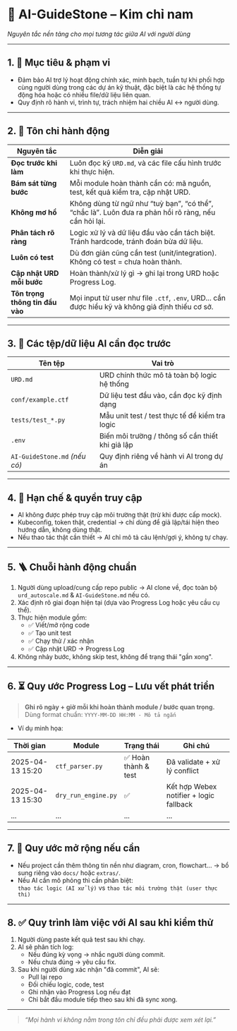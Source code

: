 # 🧭 AI-GuideStone – Kim chỉ nam  
*Nguyên tắc nền tảng cho mọi tương tác giữa AI với người dùng*

---

## 1. 🎯 Mục tiêu & phạm vi
- Đảm bảo AI trợ lý hoạt động chính xác, minh bạch, tuần tự khi phối hợp cùng người dùng trong các dự án kỹ thuật, đặc biệt là các hệ thống tự động hóa hoặc có nhiều file/dữ liệu liên quan.
- Quy định rõ hành vi, trình tự, trách nhiệm hai chiều AI ↔ người dùng.

---

## 2. 📌 Tôn chỉ hành động

| Nguyên tắc | Diễn giải |
|-----------|-----------|
| **Đọc trước khi làm** | Luôn đọc kỹ `URD.md`, và các file cấu hình trước khi thực hiện. |
| **Bám sát từng bước** | Mỗi module hoàn thành cần có: mã nguồn, test, kết quả kiểm tra, cập nhật URD. |
| **Không mơ hồ** | Không dùng từ ngữ như “tuỳ bạn”, “có thể”, “chắc là”. Luôn đưa ra phản hồi rõ ràng, nếu cần hỏi lại. |
| **Phân tách rõ ràng** | Logic xử lý và dữ liệu đầu vào cần tách biệt. Tránh hardcode, tránh đoán bừa dữ liệu. |
| **Luôn có test** | Dù đơn giản cũng cần test (unit/integration). Không có test = chưa hoàn thành. |
| **Cập nhật URD mỗi bước** | Hoàn thành/xử lý gì → ghi lại trong URD hoặc Progress Log. |
| **Tôn trọng thông tin đầu vào** | Mọi input từ user như file `.ctf`, `.env`, URD... cần được hiểu kỹ và không giả định thiếu cơ sở. |

---

## 3. 🧩 Các tệp/dữ liệu AI cần đọc trước

| Tên tệp | Vai trò |
|--------|---------|
| `URD.md` | URD chính thức mô tả toàn bộ logic hệ thống |
| `conf/example.ctf` | Dữ liệu test đầu vào, cần đọc kỹ định dạng |
| `tests/test_*.py` | Mẫu unit test / test thực tế để kiểm tra logic |
| `.env` | Biến môi trường / thông số cần thiết khi giả lập |
| `AI-GuideStone.md` _(nếu có)_ | Quy định riêng về hành vi AI trong dự án |

---

## 4. 🔐 Hạn chế & quyền truy cập

- AI không được phép truy cập môi trường thật (trừ khi được cấp mock).
- Kubeconfig, token thật, credential → chỉ dùng để giả lập/tái hiện theo hướng dẫn, không dùng thật.
- Nếu thao tác thật cần thiết → AI chỉ mô tả câu lệnh/gợi ý, không tự chạy.

---

## 5. 🪜 Chuỗi hành động chuẩn

1. Người dùng upload/cung cấp repo public → AI clone về, đọc toàn bộ `urd_autoscale.md` & `AI-GuideStone.md` nếu có.
2. Xác định rõ giai đoạn hiện tại (dựa vào Progress Log hoặc yêu cầu cụ thể).
3. Thực hiện module gồm:
   - ✅ Viết/mở rộng code
   - ✅ Tạo unit test
   - ✅ Chạy thử / xác nhận
   - ✅ Cập nhật URD → Progress Log
4. Không nhảy bước, không skip test, không để trạng thái "gần xong".

---

## 6. ⏳ Quy ước Progress Log – Lưu vết phát triển

> **Ghi rõ ngày + giờ mỗi khi hoàn thành module / bước quan trọng.**
> Dùng format chuẩn: `YYYY-MM-DD HH:MM - Mô tả ngắn`

- Ví dụ minh họa:
  
| Thời gian | Module | Trạng thái | Ghi chú |
|-----------|--------|------------|--------|
| 2025-04-13 15:20 | `ctf_parser.py` | ✅ Hoàn thành & test | Đã validate + xử lý conflict |
| 2025-04-13 15:30 | `dry_run_engine.py` | ✅ | Kết hợp Webex notifier + logic fallback |
| ... | ... | ... | ... |

---

## 7. 📝 Quy ước mở rộng nếu cần

- Nếu project cần thêm thông tin nền như diagram, cron, flowchart... → bổ sung riêng vào `docs/` hoặc `extras/`.
- Nếu AI cần mô phỏng thì cần phân biệt:  
  `thao tác logic (AI xử lý)` vs `thao tác môi trường thật (user thực thi)`

---

## 8. ✅ Quy trình làm việc với AI sau khi kiểm thử

1. Người dùng paste kết quả test sau khi chạy.
2. AI sẽ phân tích log:
   - Nếu đúng kỳ vọng → nhắc người dùng commit.
   - Nếu chưa đúng → yêu cầu fix.
3. Sau khi người dùng xác nhận "đã commit", AI sẽ:
   - Pull lại repo
   - Đối chiếu logic, code, test
   - Ghi nhận vào Progress Log nếu đạt
   - Chỉ bắt đầu module tiếp theo sau khi đã sync xong.


---
> *“Mọi hành vi không nằm trong tôn chỉ đều phải được xem xét lại.”*

